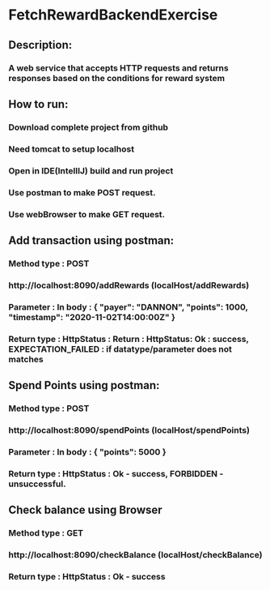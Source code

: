 # FetchRewardBackendExercise
## Description:
### A web service that accepts HTTP requests and returns responses based on the conditions for reward system

## How to run:
### Download complete project from github
### Need tomcat to setup localhost
### Open in IDE(IntellIJ) build and run project
### Use postman to make POST request.
### Use webBrowser to make GET request.


## Add transaction using postman:
### Method type : POST
### http://localhost:8090/addRewards (localHost/addRewards)
### Parameter : In body : { "payer": "DANNON", "points": 1000, "timestamp": "2020-11-02T14:00:00Z" }
### Return type : HttpStatus : Return : HttpStatus: Ok : success,  EXPECTATION_FAILED : if datatype/parameter does not matches


##  Spend Points using postman:
### Method type : POST
### http://localhost:8090/spendPoints (localHost/spendPoints)
### Parameter : In body : { "points": 5000 }
### Return type : HttpStatus : Ok - success, FORBIDDEN - unsuccessful.

## Check balance using Browser
### Method type : GET
### http://localhost:8090/checkBalance (localHost/checkBalance)
### Return type : HttpStatus : Ok - success


